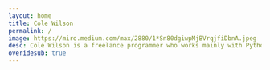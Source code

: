 ```yaml
---
layout: home
title: Cole Wilson
permalink: /
image: https://miro.medium.com/max/2880/1*Sn80dgiwpMjBVrqjfiDbnA.jpeg
desc: Cole Wilson is a freelance programmer who works mainly with Python, PHP, Bash, and HTML/JS/CSS. He has lots of experience on Linux machines.
overidesub: true
---
```

<!-- <script>window.location="/test.html"</script> -->
